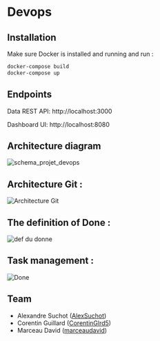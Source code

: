 # Devops

## Installation

Make sure Docker is installed and running and run :

```bash
docker-compose build
docker-compose up
```

## Endpoints

Data REST API: http://localhost:3000

Dashboard UI: http://localhost:8080

## Architecture diagram

![schema_projet_devops](https://user-images.githubusercontent.com/35221633/80352136-b820df00-8873-11ea-849d-9c606d1beea1.png)

## Architecture Git :

![Architecture Git](https://user-images.githubusercontent.com/35221633/80352368-1352d180-8874-11ea-8cc7-b2ceec77454b.png)

## The definition of Done :

![def du donne](https://user-images.githubusercontent.com/35221633/80352784-b4418c80-8874-11ea-8ca4-b2a6e2da0a44.png)

## Task management :

![Done](https://user-images.githubusercontent.com/35221633/80352836-c4596c00-8874-11ea-82f7-8d44efd3710f.png)

## Team

- Alexandre Suchot ([AlexSuchot](https://github.com/AlexSuchot))
- Corentin Guillard ([CorentinGlrd5](https://github.com/CorentinGlrd5))
- Marceau David ([marceaudavid](https://github.com/marceaudavid))
